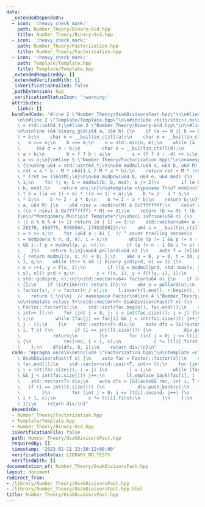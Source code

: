 ```yaml
---
data:
  _extendedDependsOn:
  - icon: ':heavy_check_mark:'
    path: Number_Theory/Binary-Gcd.hpp
    title: Number_Theory/Binary-Gcd.hpp
  - icon: ':heavy_check_mark:'
    path: Number_Theory/Factorization.hpp
    title: Number_Theory/Factorization.hpp
  - icon: ':heavy_check_mark:'
    path: Template/Template.hpp
    title: Template/Template.hpp
  _extendedRequiredBy: []
  _extendedVerifiedWith: []
  _isVerificationFailed: false
  _pathExtension: hpp
  _verificationStatusIcon: ':warning:'
  attributes:
    links: []
  bundledCode: "#line 2 \"Number_Theory/OsakDivisorsFast.hpp\"\n\n#line 2 \"Number_Theory/Factorization.hpp\"\
    \n\n#line 2 \"Template/Template.hpp\"\n\n#include <bits/stdc++.h>\n\nusing i64\
    \ = std::int64_t;\n#line 2 \"Number_Theory/Binary-Gcd.hpp\"\n\n#line 4 \"Number_Theory/Binary-Gcd.hpp\"\
    \n\ninline i64 binary_gcd(i64 a, i64 b) {\n    if (a == 0 || b == 0) return a\
    \ + b;\n    char n = __builtin_ctzll(a);\n    char m = __builtin_ctzll(b);\n \
    \   a >>= n;\n    b >>= m;\n    n = std::min(n, m);\n    while (a != b) {\n  \
    \      i64 d = a - b;\n        char s = __builtin_ctzll(d);\n        bool f =\
    \ a > b;\n        b = f ? b : a;\n        a = (f ? d : -d) >> s;\n    }\n    return\
    \ a << n;\n}\n#line 5 \"Number_Theory/Factorization.hpp\"\n\nnamespace Factor\
    \ {\nusing u64 = std::uint64_t;\n\nu64 modmul(u64 a, u64 b, u64 M) {\n    i64\
    \ ret = a * b - M * u64(1.L / M * a * b);\n    return ret + M * (ret < 0) - M\
    \ * (ret >= (i64)M);\n}\n\nu64 modpow(u64 b, u64 e, u64 mod) {\n    u64 ans =\
    \ 1;\n    for (; e; b = modmul(b, b, mod), e /= 2)\n        if (e & 1) ans = modmul(ans,\
    \ b, mod);\n    return ans;\n}\n\ntemplate <typename T>\nT modinv(T a) {\n   \
    \ T b = ((a << 1) + a) * ((a << 1) + a);\n    b *= 2 - a * b;\n    b *= 2 - a\
    \ * b;\n    b *= 2 - a * b;\n    b *= 2 - a * b;\n    return b;\n}\n\nu64 montgomery(u64\
    \ a, u64 M) {\n    u64 ninv = -modinv(M) & 0x7fffffff;\n    const u64 b = (a +\
    \ ((a * ninv) & 0x7fffffff) * M) >> 31;\n    return (b >= M) ? (b - M) : b;\n\
    }\n\n/*Montgomery Multiplt Template*/\n\nbool isPrime(u64 n) {\n    if (n < 2\
    \ || n % 6 % 4 != 1) return (n | 1) == 3;\n    std::vector<u64> A = {2, 325, 9375,\
    \ 28178, 450775, 9780504, 1795265022};\n    u64 s = __builtin_ctzll(n - 1), d\
    \ = n >> s;\n    for (u64 a : A) {  // ^ count trailing zeroes\n        u64 p\
    \ = modpow(a % n, d, n), i = s;\n        while (p != 1 && p != n - 1 && a % n\
    \ && i--) p = modmul(p, p, n);\n        if (p != n - 1 && i != s) return 0;\n\
    \    }\n    return 1;\n}\nu64 pollard(u64 n) {\n    auto f = [n](u64 x, u64 k)\
    \ { return modmul(x, x, n) + k; };\n    u64 x = 0, y = 0, t = 30, prd = 2, i =\
    \ 1, q;\n    while (t++ % 40 || binary_gcd(prd, n) == 1) {\n        if (x == y)\
    \ x = ++i, y = f(x, i);\n        if ((q = modmul(prd, std::max(x, y) - std::min(x,\
    \ y), n))) prd = q;\n        x = f(x, i), y = f(f(y, i), i);\n    }\n    return\
    \ std::gcd(prd, n);\n}\nstd::vector<u64> factor(u64 n) {\n    if (n == 1) return\
    \ {};\n    if (isPrime(n)) return {n};\n    u64 x = pollard(n);\n    auto l =\
    \ factor(x), r = factor(n / x);\n    l.insert(l.end(), r.begin(), r.end());\n\
    \    return l;\n}\n}  // namespace Factor\n#line 4 \"Number_Theory/OsakDivisorsFast.hpp\"\
    \n\ntemplate <class T>\nstd::vector<T> OsakDivisorsFast(T x) {\n    auto fac =\
    \ Factor::factor(x);\n    std::sort(fac.begin(), fac.end());\n    std::vector<std::pair<T,\
    \ int>> lt;\n    for (int i = 0, j; i < int(fac.size()); i = j) {\n        j =\
    \ i;\n        while (fac[j] == fac[i] && j < int(fac.size())) j++;\n        lt.emplace_back(fac[i],\
    \ j - i);\n    }\n    std::vector<T> div;\n    auto dfs = [&](auto&& rec, int\
    \ i, T c) {\n        if (i == int(lt.size())) {\n            div.push_back(c);\n\
    \            return;\n        }\n        for (int j = 0; j <= lt[i].second; j++)\
    \ {\n            rec(rec, i + 1, c);\n            c *= lt[i].first;\n        }\n\
    \    };\n    dfs(dfs, 0, 1);\n    return div;\n}\n"
  code: "#pragma once\n\n#include \"Factorization.hpp\"\n\ntemplate <class T>\nstd::vector<T>\
    \ OsakDivisorsFast(T x) {\n    auto fac = Factor::factor(x);\n    std::sort(fac.begin(),\
    \ fac.end());\n    std::vector<std::pair<T, int>> lt;\n    for (int i = 0, j;\
    \ i < int(fac.size()); i = j) {\n        j = i;\n        while (fac[j] == fac[i]\
    \ && j < int(fac.size())) j++;\n        lt.emplace_back(fac[i], j - i);\n    }\n\
    \    std::vector<T> div;\n    auto dfs = [&](auto&& rec, int i, T c) {\n     \
    \   if (i == int(lt.size())) {\n            div.push_back(c);\n            return;\n\
    \        }\n        for (int j = 0; j <= lt[i].second; j++) {\n            rec(rec,\
    \ i + 1, c);\n            c *= lt[i].first;\n        }\n    };\n    dfs(dfs, 0,\
    \ 1);\n    return div;\n}"
  dependsOn:
  - Number_Theory/Factorization.hpp
  - Template/Template.hpp
  - Number_Theory/Binary-Gcd.hpp
  isVerificationFile: false
  path: Number_Theory/OsakDivisorsFast.hpp
  requiredBy: []
  timestamp: '2023-02-11 23:30:12+08:00'
  verificationStatus: LIBRARY_NO_TESTS
  verifiedWith: []
documentation_of: Number_Theory/OsakDivisorsFast.hpp
layout: document
redirect_from:
- /library/Number_Theory/OsakDivisorsFast.hpp
- /library/Number_Theory/OsakDivisorsFast.hpp.html
title: Number_Theory/OsakDivisorsFast.hpp
---
```

